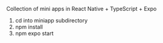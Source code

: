 Collection of mini apps in React Native + TypeScript + Expo

1. cd into miniapp subdirectory
2. npm install
3. npm expo start
